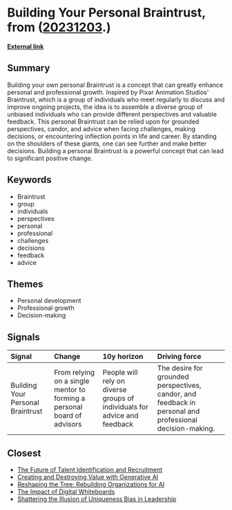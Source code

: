 # __Building Your Personal Braintrust__, from ([20231203](https://kghosh.substack.com/p/20231203).)

__[External link](https://www.sahilbloom.com/newsletter/building-your-personal-braintrust)__



## Summary

Building your own personal Braintrust is a concept that can greatly enhance personal and professional growth. Inspired by Pixar Animation Studios' Braintrust, which is a group of individuals who meet regularly to discuss and improve ongoing projects, the idea is to assemble a diverse group of unbiased individuals who can provide different perspectives and valuable feedback. This personal Braintrust can be relied upon for grounded perspectives, candor, and advice when facing challenges, making decisions, or encountering inflection points in life and career. By standing on the shoulders of these giants, one can see further and make better decisions. Building a personal Braintrust is a powerful concept that can lead to significant positive change.

## Keywords

* Braintrust
* group
* individuals
* perspectives
* personal
* professional
* challenges
* decisions
* feedback
* advice

## Themes

* Personal development
* Professional growth
* Decision-making

## Signals

| Signal                            | Change                                                                  | 10y horizon                                                               | Driving force                                                                                            |
|:----------------------------------|:------------------------------------------------------------------------|:--------------------------------------------------------------------------|:---------------------------------------------------------------------------------------------------------|
| Building Your Personal Braintrust | From relying on a single mentor to forming a personal board of advisors | People will rely on diverse groups of individuals for advice and feedback | The desire for grounded perspectives, candor, and feedback in personal and professional decision-making. |

## Closest

* [The Future of Talent Identification and Recruitment](14935a7eab6d6c1d8a5ce2f25d3b54bb)
* [Creating and Destroying Value with Generative AI](15d4ec180189ca1739398f516844cefb)
* [Reshaping the Tree: Rebuilding Organizations for AI](fd0f3b7a6783ba6a0fcd3a18c8241be5)
* [The Impact of Digital Whiteboards](0427292acb53be01ba35b3b5b561cb59)
* [Shattering the Illusion of Uniqueness Bias in Leadership](d58cdfa2239c4073bde09c04e7751eeb)